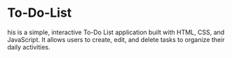 # To-Do-List
his is a simple, interactive To-Do List application built with HTML, CSS, and JavaScript. It allows users to create, edit, and delete tasks to organize their daily activities.
